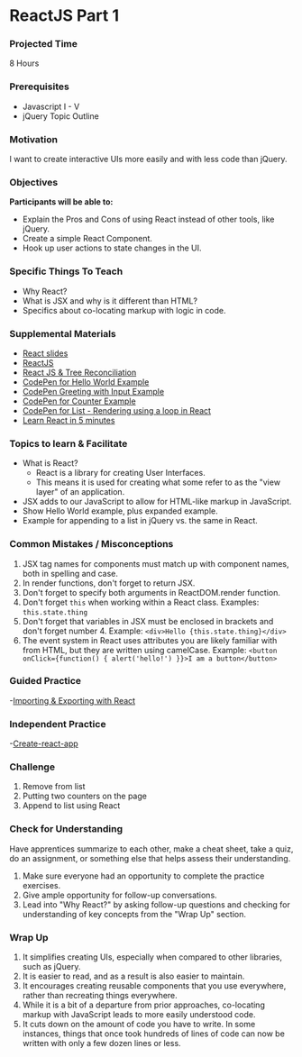 # ReactJS Part 1

### Projected Time
8 Hours

### Prerequisites
* Javascript I - V
* jQuery Topic Outline

### Motivation
I want to create interactive UIs more easily and with less code than jQuery.

### Objectives
**Participants will be able to:**
- Explain the Pros and Cons of using React instead of other tools, like jQuery.
- Create a simple React Component.
- Hook up user actions to state changes in the UI.

### Specific Things To Teach
- Why React?
- What is JSX and why is it different than HTML?
- Specifics about co-locating markup with logic in code.

### Supplemental Materials

- [React slides](https://docs.google.com/presentation/d/1Bswkl7e1kGVav7KFabHrBgXhRi7mlINTbinxnUcGDy8/edit?usp=sharing)
- [ReactJS](https://facebook.github.io/react/index.html)
- [React JS & Tree Reconciliation](https://medium.freecodecamp.org/yes-react-is-taking-over-front-end-development-the-question-is-why-40837af8ab76)
- [CodePen for Hello World Example](http://codepen.io/marcacyr/pen/NAyqgX)
- [CodePen Greeting with Input Example](http://codepen.io/marcacyr/pen/bZLVbj)
- [CodePen for Counter Example](http://codepen.io/marcacyr/pen/rLJVqR)
- [CodePen for List - Rendering using a loop in React](http://codepen.io/marcacyr/pen/KrQpYb)
- [Learn React in 5 minutes](https://medium.freecodecamp.org/learn-react-js-in-5-minutes-526472d292f4)

### Topics to learn & Facilitate

- What is React?
    - React is a library for creating User Interfaces.
    - This means it is used for creating what some refer to as the "view layer" of an application.
- JSX adds to our JavaScript to allow for HTML-like markup in JavaScript.
- Show Hello World example, plus expanded example.
- Example for appending to a list in jQuery vs. the same in React.


### Common Mistakes / Misconceptions

1. JSX tag names for components must match up with component names, both in spelling and case.
2. In render functions, don't forget to return JSX.
3. Don't forget to specify both arguments in ReactDOM.render function.
4. Don't forget `this` when working within a React class. Examples: `this.state.thing`
5. Don't forget that variables in JSX must be enclosed in brackets and don't forget number 4. Example: `<div>Hello {this.state.thing}</div>`
6. The event system in React uses attributes you are likely familiar with from HTML, but they are written using camelCase. Example: `<button onClick={function() { alert('hello!') }}>I am a button</button>`


### Guided Practice
-[Importing & Exporting with React](https://medium.com/@thejasonfile/a-simple-intro-to-javascript-imports-and-exports-389dd53c3fac)

### Independent Practice
-[Create-react-app](https://medium.com/in-the-weeds/learning-react-with-create-react-app-part-1-a12e1833fdc)

### Challenge

1. Remove from list
2. Putting two counters on the page
3. Append to list using React

### Check for Understanding

Have apprentices summarize to each other, make a cheat sheet, take a quiz, do an assignment, or something else that helps assess their understanding.

1. Make sure everyone had an opportunity to complete the practice exercises.
2. Give ample opportunity for follow-up conversations.
3. Lead into "Why React?" by asking follow-up questions and checking for understanding of key concepts from the "Wrap Up" section.

### Wrap Up

1. It simplifies creating UIs, especially when compared to other libraries, such as jQuery.
2. It is easier to read, and as a result is also easier to maintain.
3. It encourages creating reusable components that you use everywhere, rather than recreating things everywhere.
4. While it is a bit of a departure from prior approaches, co-locating markup with JavaScript leads to more easily   understood code.
5. It cuts down on the amount of code you have to write. In some instances, things that once took hundreds of lines of code can now be written with only a few dozen lines or less.
